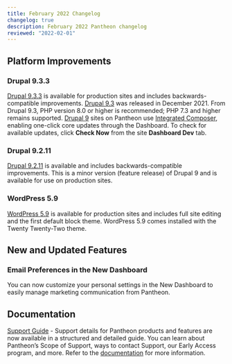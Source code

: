 ```yaml
---
title: February 2022 Changelog
changelog: true
description: February 2022 Pantheon changelog
reviewed: "2022-02-01"
---
```


## Platform Improvements

### Drupal 9.3.3

[Drupal 9.3.3](https://www.drupal.org/project/drupal/releases/9.3.3) is available for production sites and includes backwards-compatible improvements. [Drupal 9.3](https://www.drupal.org/project/drupal/releases/9.3.0) was released in December 2021. From Drupal 9.3, PHP version 8.0 or higher is recommended; PHP 7.3 and higher remains supported. [Drupal 9](/drupal-9) sites on Pantheon use [Integrated Composer](/integrated-composer), enabling one-click core updates through the Dashboard. To check for available updates, click **Check Now** from the site **Dashboard Dev** tab.

### Drupal 9.2.11

[Drupal 9.2.11](https://www.drupal.org/project/drupal/releases/9.2.11) is available and includes backwards-compatible improvements. This is a minor version (feature release) of Drupal 9 and is available for use on production sites. 

### WordPress 5.9

[WordPress 5.9](https://wordpress.org/news/2022/01/josephine/) is available for production sites and includes full site editing and the first default block theme. WordPress 5.9 comes installed with the Twenty Twenty-Two theme. 



## New and Updated Features

### Email Preferences in the New Dashboard

You can now customize your personal settings in the New Dashboard to easily manage marketing communication from Pantheon.  


## Documentation

[Support Guide](/guides/support/) - Support details for Pantheon products and features are now available in a structured and detailed guide. You can learn about Pantheon’s Scope of Support, ways to contact Support, our Early Access program, and more. Refer to the [documentation](/guides/support) for more information.
